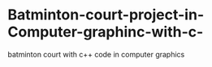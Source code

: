 # Batminton-court-project-in-Computer-graphinc-with-c-
batminton court with c++ code in computer graphics
